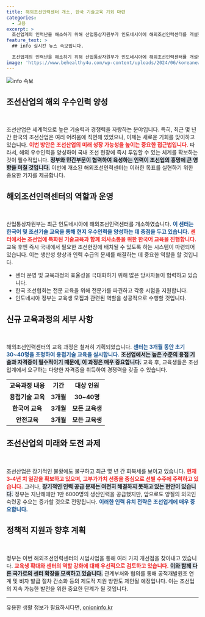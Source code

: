 ```yaml
---
title: 해외조선인력센터 개소, 한국 기술교육 기회 마련
categories:
  - 고용
excerpt: >
  조선업계의 인력난을 해소하기 위해 산업통상자원부가 인도네시아에 해외조선인력센터를 개설했다. 이곳에서는 한국어 및 조선 기술 교육을 통해 즉시 국내 현장에서 투입 가능한 우수 인력을 양성할 예정이다.
feature_text: >
  ## info 실시간 뉴스 속보입니다.

  조선업계의 인력난을 해소하기 위해 산업통상자원부가 인도네시아에 해외조선인력센터를 개설했다. 이곳에서는 한국어 및 조선 기술 교육을 통해 즉시 국내 현장에서 투입 가능한 우수 인력을 양성할 예정이다.
image: 'https://www.behealthy4u.com/wp-content/uploads/2024/06/koreanews.jpg'
---
```


<p><img src="https://www.behealthy4u.com/wp-content/uploads/2024/06/koreanews.jpg" alt="info 속보" /></p>

<h2 data-ke-size="size26">조선산업의 해외 우수인력 양성</h2>

<p data-ke-size="size16">&nbsp;</p>

<p>조선산업은 세계적으로 높은 기술력과 경쟁력을 자랑하는 분야입니다. 특히, 최근 몇 년간 한국의 조선산업은 여러 어려움에 직면해 있었으나, 이제는 새로운 기회를 맞이하고 있습니다. <b><span style="color: #ee2323;">이번 방안은 조선산업의 미래 성장 가능성을 높이는 중요한 접근법입니다.</span></b> 따라서, 해외 우수인력을 양성하여 국내 조선 현장에 즉시 투입할 수 있는 체계를 확보하는 것이 필수적입니다. <b><span style="background-color: #21538527;">정부와 민간부문이 협력하여 육성하는 인력이 조선업의 흥망에 큰 영향을 미칠 것입니다.</span></b> 이번에 개소된 해외조선인력센터는 이러한 목표를 실현하기 위한 중요한 기지를 제공합니다.</p>

<h2 data-ke-size="size26">해외조선인력센터의 역할과 운영</h2>

<p data-ke-size="size16">&nbsp;</p>

<p>산업통상자원부는 최근 인도네시아에 해외조선인력센터를 개소하였습니다. <b><span style="color: #1a5490;">이 센터는 한국어 및 조선기술 교육을 통해 현지 우수인력을 양성하는 데 중점을 두고 있습니다.</span></b> <b><span style="color: #ee2323;">센터에서는 조선업에 특화된 기술교육과 함께 의사소통을 위한 한국어 교육을 진행합니다.</span></b> 교육 후엔 즉시 국내에서 필요한 조선현장에 배치될 수 있도록 하는 시스템이 마련되어 있습니다. 이는 생산성 향상과 인력 수급의 문제를 해결하는 데 중요한 역할을 할 것입니다. </p>

<ul>
<li>센터 운영 및 교육과정의 효율성을 극대화하기 위해 많은 당사자들이 협력하고 있습니다.</li>
<li>한국 조선협회는 전문 교육을 위해 전문가를 파견하고 각종 시험을 지원합니다.</li>
<li>인도네시아 정부는 교육생 모집과 관련된 역할을 성공적으로 수행할 것입니다.</li>
</ul>

<h2 data-ke-size="size26">신규 교육과정의 세부 사항</h2>

<p data-ke-size="size16">&nbsp;</p>

<p>해외조선인력센터의 교육 과정은 철저히 기획되었습니다. <b><span style="color: #1a5490;">센터는 3개월 동안 초기 30~40명을 초청하여 용접기술 교육을 실시합니다.</span></b> <b><span style="background-color: #21538527;">조선업에서는 높은 수준의 용접 기술과 자격증이 필수적이기 때문에, 이 과정은 매우 중요합니다.</span></b> 교육 후, 교육생들은 조선업계에서 요구하는 다양한 자격증을 취득하여 경쟁력을 갖출 수 있습니다.</p>

<table>
<tr>
<td style="text-align: center; height: 17px;"><b>교육과정 내용</b></td>
<td style="text-align: center; height: 17px;"><b>기간</b></td>
<td style="text-align: center; height: 17px;"><b>대상 인원</b></td>
</tr>
<tr>
<td style="text-align: center; height: 17px;"><b>용접기술 교육</b></td>
<td style="text-align: center; height: 17px;"><b>3개월</b></td>
<td style="text-align: center; height: 17px;"><b>30~40명</b></td>
</tr>
<tr>
<td style="text-align: center; height: 17px;"><b>한국어 교육</b></td>
<td style="text-align: center; height: 17px;"><b>3개월</b></td>
<td style="text-align: center; height: 17px;"><b>모든 교육생</b></td>
</tr>
<tr>
<td style="text-align: center; height: 17px;"><b>안전교육</b></td>
<td style="text-align: center; height: 17px;"><b>3개월</b></td>
<td style="text-align: center; height: 17px;"><b>모든 교육생</b></td>
</tr>
</table>

<h2 data-ke-size="size26">조선산업의 미래와 도전 과제</h2>

<p data-ke-size="size16">&nbsp;</p>

<p>조선산업은 장기적인 불황에도 불구하고 최근 몇 년 간 회복세를 보이고 있습니다. <b><span style="color: #ee2323;">현재 3-4년 치 일감을 확보하고 있으며, 고부가가치 선종을 중심으로 선별 수주에 주력하고 있습니다.</span></b> 그러나, <b><span style="background-color: #21538527;">장기적인 인력 공급 문제는 여전히 해결하지 못하고 있는 현안이 있습니다.</span></b> 정부는 지난해에만 1만 6000명의 생산인력을 공급했지만, 앞으로도 양질의 외국인 숙련공 수요는 증가할 것으로 전망됩니다. <b><span style="color: #1a5490;">이러한 인력 유치 전략은 조선업계에 매우 중요합니다.</span></b></p>

<h2 data-ke-size="size26">정책적 지원과 향후 계획</h2>

<p data-ke-size="size16">&nbsp;</p>

<p>정부는 이번 해외조선인력센터의 시범사업을 통해 여러 가지 개선점을 찾아내고 있습니다. <b><span style="color: #ee2323;">교육생 확대와 센터의 역할 강화에 대해 우선적으로 검토하고 있습니다.</span></b> <b><span style="background-color: #21538527;">이와 함께 다른 국가로의 센터 확장을 모색하고 있습니다.</span></b> 관계부처와 협의를 통해 공적개발원조 연계 및 비자 발급 절차 간소화 등의 제도적 지원 방안도 제안될 예정입니다. 이는 조선업의 지속 가능한 발전을 위한 중요한 단계가 될 것입니다. </p>

<hr/>

<p data-ke-size="size16"></p>
유용한 생활 정보가 필요하시다면, <a href="https://onioninfo.kr" rel="dofollow">onioninfo.kr</a>


